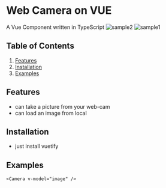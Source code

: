 # Web Camera on VUE

A Vue Component written in TypeScript
![sample2](https://github.com/Kageshimasu/vue-web-camera/blob/master/docs/sample2.PNG)
![sample1](https://github.com/Kageshimasu/vue-web-camera/blob/master/docs/sample1.PNG)

## Table of Contents

1. [Features](#features)
2. [Installation](#installation)
3. [Examples](#examples)

## Features
* can take a picture from your web-cam
* can load an image from local
<a name="features"/>

## Installation
* just install vuetify
<a name="installation"/>

## Examples
```
<Camera v-model="image" />
```
